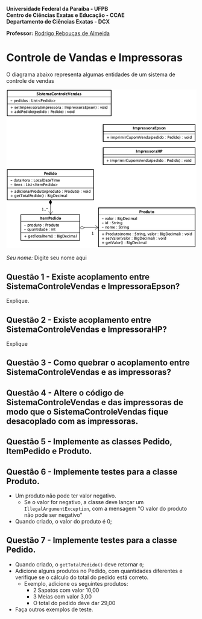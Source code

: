 **Universidade Federal da Paraíba - UFPB** \
**Centro de Ciências Exatas e Educação - CCAE** \
**Departamento de Ciências Exatas - DCX**

**Professor:** [Rodrigo Rebouças de Almeida](http://rodrigor.dcx.ufpb.br)

# Controle de Vandas e Impressoras

O diagrama abaixo representa algumas entidades de um sistema de controle de vendas


![diagrama](diagrama.png)



*Seu nome:* Digite seu nome aqui  

## Questão 1 - Existe acoplamento entre SistemaControleVendas e ImpressoraEpson?
Explique.

## Questão 2 - Existe acoplamento entre SistemaControleVendas e ImpressoraHP?
Explique

## Questão 3 - Como quebrar o acoplamento entre SistemaControleVendas e as impressoras?

## Questão 4 - Altere o código de SistemaControleVendas e das impressoras de modo que o SistemaControleVendas fique desacoplado com as impressoras.

## Questão 5 - Implemente as classes Pedido, ItemPedido e Produto.

## Questão 6 - Implemente testes para a classe Produto.
  * Um produto não pode ter valor negativo.
    * Se o valor for negativo, a classe deve lançar um `IllegalArgumentException`, com a mensagem "O valor do produto não pode ser negativo"
  * Quando criado, o valor do produto é 0;

## Questão 7 - Implemente testes para a classe Pedido.
  * Quando criado, o `getTotalPedido()` deve retornar `0`;
  * Adicione alguns produtos no Pedido, com quantidades diferentes e verifique se o cálculo do total do pedido está correto.
    * Exemplo, adicione os seguintes produtos:
      * 2 Sapatos com valor 10,00
      * 3 Meias com valor 3,00
      * O total do pedido deve dar 29,00
  * Faça outros exemplos de teste.